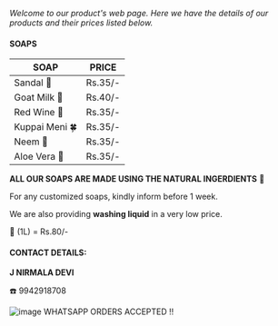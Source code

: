 _Welcome to our product's web page. Here we have the details of our products and their prices listed below._

#### SOAPS

| SOAP | PRICE |
|---|---|
| Sandal  🌳 | Rs.35/- |
| Goat Milk 🐐 | Rs.40/- |
| Red Wine 🍷 | Rs.35/- |
| Kuppai Meni 🍀 | Rs.35/- |
| Neem 🍃 | Rs.35/- |
| Aloe Vera 🌿 | Rs.35/- |

**ALL OUR SOAPS ARE MADE USING THE NATURAL INGERDIENTS** 💚

For any customized soaps, kindly inform before 1 week.

We are also providing **washing liquid** in a very low price.

👔 (1L) = Rs.80/-

#### CONTACT DETAILS:
**J NIRMALA DEVI**

☎️ 9942918708

![image](https://github.com/VigneshvaranKJ/JN-Home-Needs/assets/30172593/c7668d04-256d-4fb4-ac84-e45e94f54062) WHATSAPP ORDERS ACCEPTED !!
